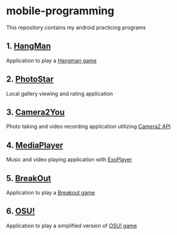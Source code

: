 # mobile-programming

This repository contains my android practicing programs

## 1. [HangMan](hangman)

Application to play a [Hangman game](https://en.wikipedia.org/wiki/Hangman_(game))

## 2. [PhotoStar](photostar)

Local gallery viewing and rating application

## 3. [Camera2You](camera2you)

Photo taking and video recording application utilizing [Camera2 API](https://developer.android.com/reference/android/hardware/camera2/package-summary)

## 4. [MediaPlayer](mediaplayer)

Music and video playing application with [ExoPlayer](https://github.com/google/ExoPlayer)

## 5. [BreakOut](breakout)

Application to play a [Breakout game](https://en.wikipedia.org/wiki/Breakout_(video_game))

## 6. [OSU!](osu)

Application to play a simplified version of [OSU! game](https://en.wikipedia.org/wiki/Osu!)
